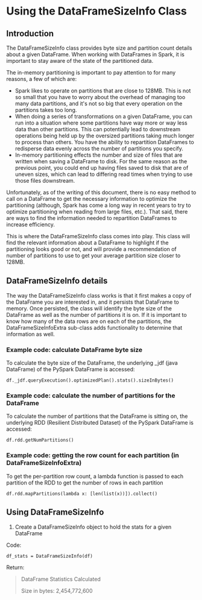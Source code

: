 # Using the DataFrameSizeInfo Class

## Introduction

The DataFrameSizeInfo class provides byte size and partition count details
about a given DataFrame. When working with DataFrames in Spark, it is important
to stay aware of the state of the partitioned data.

The in-memory partitioning is important to pay attention to for many reasons,
a few of which are:
- Spark likes to operate on partitions that are close to 128MB. This is not so
small that you have to worry about the overhead of managing too many data partitions,
and it's not so big that every operation on the partitions takes too long.
- When doing a series of transformations on a given DataFrame, you can run
into a situation where some partitions have way more or way less data than
other partitions. This can potentially lead to downstream operations being
held up by the oversized partitions taking much longer to process than others. You
have the ability to repartition DataFrames to redisperse data evenly across the
number of partitions you specify.
- In-memory partitioning effects the number and size of files that are written
when saving a DataFrame to disk. For the same reason as the previous point,
you could end up having files saved to disk that are of uneven sizes, which
can lead to differing read times when trying to use those files downstream.

Unfortunately, as of the writing of this document, there is no easy method
to call on a DataFrame to get the necessary information to optimize the
partitioning (although, Spark has come a long way in recent years to try to
optimize partitioning when reading from large files, etc.). That said, there
are ways to find the information needed to repartition DataFrames to increase
efficiency.

This is where the DataFrameSizeInfo class comes into play. This class will
find the relevant information about a DataFrame to highlight if the
partitioning looks good or not, and will provide a recommendation of
number of partitions to use to get your average partition size closer
to 128MB.

## DataFrameSizeInfo details

The way the DataFrameSizeInfo class works is that it first makes a copy of
the DataFrame you are interested in, and it persists that DataFrame to memory.
Once persisted, the class will identify the byte size of the DataFrame as well
as the number of partitions it is on. If it is important to know how many of the
data rows are on each of the partitions, the DataFrameSizeInfoExtra sub-class
adds functionality to determine that information as well.

### Example code: calculate DataFrame byte size

To calculate the byte size of the DataFrame, the underlying _jdf (java DataFrame)
of the PySpark DataFrame is accessed:

`df._jdf.queryExecution().optimizedPlan().stats().sizeInBytes()`

### Example code: calculate the number of partitions for the DataFrame

To calculate the number of partitions that the DataFrame is sitting on, the
underlying RDD (Resilient Distributed Dataset) of the PySpark DataFrame
is accessed:

`df.rdd.getNumPartitions()`

### Example code: getting the row count for each partition (in DataFrameSizeInfoExtra)

To get the per-partition row count, a lambda function is passed to each partition
of the RDD to get the number of rows in each partition

`df.rdd.mapPartitions(lambda x: [len(list(x))]).collect()`

## Using DataFrameSizeInfo

1. Create a DataFrameSizeInfo object to hold the stats for a given DataFrame

Code:

`df_stats = DataFrameSizeInfo(df)`

Return:
>DataFrame Statistics Calculated
>
>Size in bytes: 2,454,772,600
>
